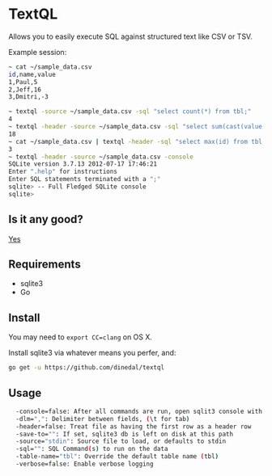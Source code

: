 # TextQL

Allows you to easily execute SQL against structured text like CSV or TSV.

Example session:

```bash
~ cat ~/sample_data.csv
id,name,value
1,Paul,5
2,Jeff,16
3,Dmitri,-3

~ textql -source ~/sample_data.csv -sql "select count(*) from tbl;"
4
~ textql -header -source ~/sample_data.csv -sql "select sum(cast(value as INTEGER)) from tbl;"
18
~ cat ~/sample_data.csv | textql -header -sql "select max(id) from tbl;"
3
~ textql -header -source ~/sample_data.csv -console
SQLite version 3.7.13 2012-07-17 17:46:21
Enter ".help" for instructions
Enter SQL statements terminated with a ";"
sqlite> -- Full Fledged SQLite console
sqlite>
```

## Is it any good?

[Yes](https://news.ycombinator.com/item?id=3067434)

## Requirements

- sqlite3
- Go

## Install

You may need to `export CC=clang` on OS X.

Install sqlite3 via whatever means you perfer, and:

```bash
go get -u https://github.com/dinedal/textql
```

## Usage

```bash
  -console=false: After all commands are run, open sqlit3 console with this data
  -dlm=",": Delimiter between fields, (\t for tab)
  -header=false: Treat file as having the first row as a header row
  -save-to="": If set, sqlite3 db is left on disk at this path
  -source="stdin": Source file to load, or defaults to stdin
  -sql="": SQL Command(s) to run on the data
  -table-name="tbl": Override the default table name (tbl)
  -verbose=false: Enable verbose logging
```
